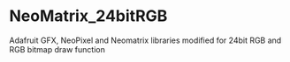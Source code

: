 NeoMatrix_24bitRGB
==================

Adafruit GFX, NeoPixel and Neomatrix libraries modified for 24bit RGB and RGB bitmap draw function
